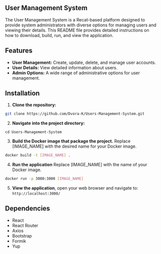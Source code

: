 ## **User Management System**
  The User Management System is a Recat-based platform designed to provide system administrators with diverse options for managing users and viewing their details. 
  This README file provides detailed instructions on how to download, build, run, and view the application.

## Features
   - **User Management:** Create, update, delete, and manage user accounts.
   - **User Details:** View detailed information about users.
   - **Admin Options:** A wide range of administrative options for user management.

## Installation
1. **Clone the repository:**
  ``` bash
  git clone https://github.com/Dvora-K/Users-Management-System.git
  ```
2. **Navigate into the project directory:**
```
cd Users-Management-System
```
3. **Build the Docker image that package the project.**
Replace [IMAGE_NAME] with the desired name for your Docker image.
 
  ```bash
  docker build -t [IMAGE_NAME] .
  ```
4. **Run the application**
Replace [IMAGE_NAME] with the name of your Docker image.

 ```bash
 docker run -p 3000:3000 [IMAGE_NAME]
 ```
5. **View the application**, open your web browser and navigate to:
``` http://localhost:3000/ ```

## Dependencies
- React
- React Router
- Axios
- Bootstrap
- Formik
- Yup
